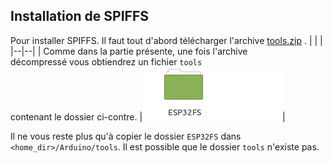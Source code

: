 ## Installation de SPIFFS

Pour installer SPIFFS. Il faut tout d'abord télécharger l'archive [tools.zip](https://github.com/BenjaminNeveu/ESP32_Si4735_Control_by_WiFi/raw/master/tools/tools.zip) .
|  |  |
|--|--|
| Comme dans la partie présente, une fois l'archive<br> décompressé vous obtiendrez un fichier ``tools``<br> contenant  le dossier ci-contre. |![](../../img/image_readme/fichier_tools.png)|

Il ne vous reste plus qu'à copier le dossier ````ESP32FS```` dans ``<home_dir>/Arduino/tools``. Il est possible que le dossier ``tools`` n'existe pas.
